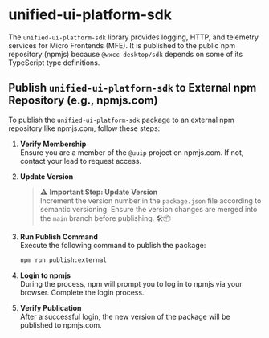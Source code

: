 # unified-ui-platform-sdk

The `unified-ui-platform-sdk` library provides logging, HTTP, and telemetry services for Micro Frontends (MFE). It is published to the public npm repository (npmjs) because `@wxcc-desktop/sdk` depends on some of its TypeScript type definitions.

## Publish `unified-ui-platform-sdk` to External npm Repository (e.g., npmjs.com)

To publish the `unified-ui-platform-sdk` package to an external npm repository like npmjs.com, follow these steps:

1. **Verify Membership**  
    Ensure you are a member of the `@uuip` project on npmjs.com. If not, contact your lead to request access.

2. **Update Version**  
    > ⚠️ **Important Step: Update Version**  
    > Increment the version number in the `package.json` file according to semantic versioning. Ensure the version changes are merged into the `main` branch before publishing. 🛠️📦

3. **Run Publish Command**  
    Execute the following command to publish the package:
    ```bash
    npm run publish:external
    ```

4. **Login to npmjs**  
    During the process, npm will prompt you to log in to npmjs via your browser. Complete the login process.

5. **Verify Publication**  
    After a successful login, the new version of the package will be published to npmjs.com.
